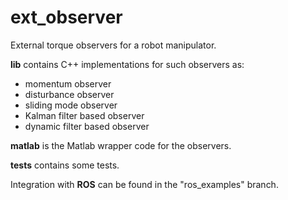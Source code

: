 # ext_observer

External torque observers for a robot manipulator. 

**lib** contains C++ implementations for such observers as:
- momentum observer
- disturbance observer
- sliding mode observer 
- Kalman filter based observer
- dynamic filter based observer

**matlab** is the Matlab wrapper code for the observers.

**tests** contains some tests.

Integration with **ROS** can be found in the "ros_examples" branch.
